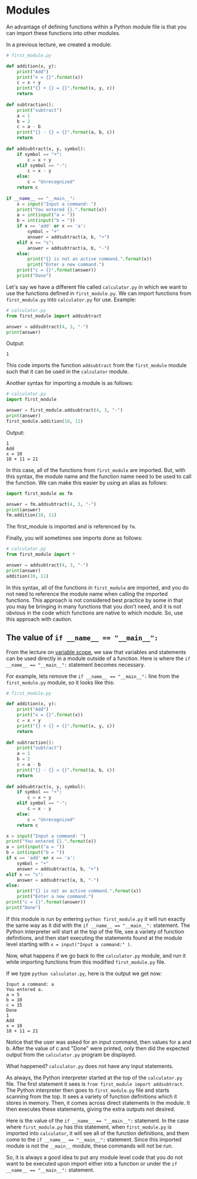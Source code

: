 # Modules
An advantage of defining functions within a Python module file is that
you can import these functions into other modules.

In a previous lecture, we created a module:
```python
# first_module.py

def addition(x, y):
    print("Add")
    print("x = {}".format(x))
    c = x + y 
    print("{} + {} = {}".format(x, y, c))
    return
    
def subtraction():
    print("subtract")
    a = 1
    b = 2
    c = a - b 
    print("{} - {} = {}".format(a, b, c))
    return
    
def addsubtract(x, y, symbol):
    if symbol == "+":
        c = x + y 
    elif symbol == "-":
        c = x - y 
    else:
        c = "Unrecognized"
    return c 
    
if __name__ == "__main__":
    x = input("Input a command: ")
    print("You entered {}.".format(x))
    a = int(input("a = "))
    b = int(input("b = "))
    if x == 'add' or x == 'a':
        symbol = "+"
        answer = addsubtract(a, b, "+")
    elif x == "s":
        answer = addsubtract(a, b, "-")
    else:
        print("{} is not an active command.".format(x))
        print("Enter a new command.")
    print("c = {}".format(answer))  
    print("Done")
```

Let's say we have a different file called `calculator.py` in which we want to 
use the functions defined in `first_module.py`.  We can import functions from 
`first_module.py` into `calculator.py` for use.  Example:
```python
# calculator.py
from first_module import addsubtract

answer = addsubtract(4, 3, "-")
print(answer)
``` 
Output:
```
1
```

This code imports the function `addsubtract` from the `first_module` module 
such that it can be used in the `calculator` module.

Another syntax for importing a module is as follows:
```python
# calculator.py
import first_module

answer = first_module.addsubtract(4, 3, "-")
print(answer)
first_module.addition(10, 11)
```
Output:
```
1
Add
x = 10
10 + 11 = 21
```
In this case, all of the functions from `first_module` are imported.  But, with
this syntax, the module name and the function name need to be used to call
the function.  We can make this easier by using an alias as follows:
```python
import first_module as fm

answer = fm.addsubtract(4, 3, "-")
print(answer)
fm.addition(10, 11)
```
The first_module is imported and is referenced by `fm`.

Finally, you will sometimes see imports done as follows:
```python
# calculator.py
from first_module import *

answer = addsubtract(4, 3, "-")
print(answer)
addition(10, 11)
```
In this syntax, all of the functions in `first_module` are imported, and you do
not need to reference the module name when calling the imported functions.
This approach is not considered best practice by some in that you may be 
bringing in many functions that you don't need, and it is not obvious in the
code which functions are native to which module.  So, use this approach with
caution.

## The value of `if __name__ == "__main__":`
From the lecture on [variable scope](../Lectures/variable_scope.md), we saw
that variables and statements can be used directly in a module outside of a
function.  Here is where the `if __name__ == "__main__":` statement becomes
necessary.

For example, lets remove the `if __name__ == "__main__":` line from the
`first_module.py` module, so it looks like this:
```python
# first_module.py

def addition(x, y):
    print("Add")
    print("x = {}".format(x))
    c = x + y 
    print("{} + {} = {}".format(x, y, c))
    return
    
def subtraction():
    print("subtract")
    a = 1
    b = 2
    c = a - b 
    print("{} - {} = {}".format(a, b, c))
    return
    
def addsubtract(x, y, symbol):
    if symbol == "+":
        c = x + y 
    elif symbol == "-":
        c = x - y 
    else:
        c = "Unrecognized"
    return c 

x = input("Input a command: ")
print("You entered {}.".format(x))
a = int(input("a = "))
b = int(input("b = "))
if x == 'add' or x == 'a':
    symbol = "+"
    answer = addsubtract(a, b, "+")
elif x == "s":
    answer = addsubtract(a, b, "-")
else:
    print("{} is not an active command.".format(x))
    print("Enter a new command.")
print("c = {}".format(answer))  
print("Done")
```
If this module is run by entering `python first_module.py` it will run exactly
the same way as it did with the `if __name__ == "__main__":` statement.  The
Python interpreter will start at the top of the file, see a variety of 
function definitions, and then start executing the statements found at the
module level starting with `x = input("Input a command:" )`.

Now, what happens if we go back to the `calculator.py` module, and run it while
importing functions from this modified `first_module.py` file.

If we type `python calculator.py`, here is the output we get now:
```
Input a command: a
You entered a.
a = 5
b = 10
c = 15
Done
1
Add
x = 10
10 + 11 = 21
```

Notice that the user was asked for an input command, then values for a and b.
After the value of c and "Done" were printed, only then did the expected output
from the `calculator.py` program be displayed.

What happened?  `calculator.py` does not have any input statements.

As always, the Python interpreter started at the top of the
`calculator.py` file.  The first statement it sees is
`from first_module import addsubtract`.  The Python interpreter then goes to 
`first_module.py` file and starts scanning from the top.  It sees a variety of
function definitions which it stores in memory.  Then, it comes across 
direct statements in the module.  It then executes these statements, giving the
extra outputs not desired.

Here is the value of the `if __name__ == "__main__":` statement.  In the case
where `first_module.py` has this statement, when `first_module.py` is imported
into `calculator`, it will see all of the function definitions, and them come
to the `if __name__ == "__main__":` statement.  Since this imported module
is not the `__main__` module, these commands will not be run.

So, it is always a good idea to put any module level code that you do not want
to be executed upon import either into a function or under the
`if __name__ == "__main__":` statement.
